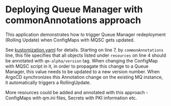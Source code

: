# Deploying Queue Manager with commonAnnotations approach

This application demonstrates how to trigger Queue Manager redeployment (Rolling Update) when ConfigMaps with MQSC gets updated. 

See [kustomization.yaml](resources/kustomization.yaml) for details. Starting on line 7, by `commonAnnotations` line, this file specifies that all objects listed under `resources` on line 4 should be annotated with `qm-alpha/version` tag. 
When changing the ConfigMap with MQSC script in it, in order to propagate this change to a Queue Manager, this value needs to be updated to a new version number. When ArgoCD synchronizes this Annotation change on the existing MQ instance, it automatically triggers a RollingUpdate. 

More resources could be added and annotated with this approach - ConfigMaps with qm.ini files, Secrets with PKI information etc. 
